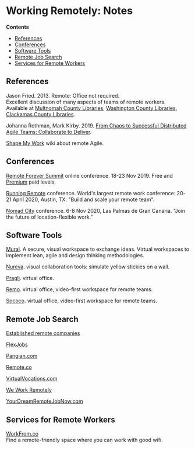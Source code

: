 # Working Remotely: Notes

**Contents**

* [References](#references)
* [Conferences](#conferences)
* [Software Tools](#software-tools)
* [Remote Job Search](#remote-job-search)
* [Services for Remote Workers](#services-for-remote-workers)

## References
Jason Fried. 2013. Remote: Office not required.  
Excellent discussion of many aspects of teams of remote workers.  
Available at [Multnomah County Libraries](https://multcolib.bibliocommons.com/item/show/988198152), [Washington County Libraries](https://wccls.bibliocommons.com/item/show/2108581143), [Clackamas County Libraries](https://lincc.ent.sirsi.net/client/en_US/lincc/search/detailnonmodal/ent:$002f$002fERC_8760_3941$002f0$002f8760_3941:OVERDRIVE:cc98f843-3183-48c9-a370-0f740e47be3e/ada?qu=jason+fried).

Johanna Rothman, Mark Kirby. 2019. [From Chaos to Successful Distributed Agile Teams: Collaborate to Deliver](https://www.jrothman.com/books/from-chaos-to-successful-distributed-agile-teams-collaborate-to-deliver/).

[Shape My Work](https://shapemywork.com/) wiki about remote Agile.

## Conferences
[Remote Forever Summit](https://RemoteForeverSummit.com/) online conference. 18-23 Nov 2019. Free and [Premium](https://RemoteForeverSummit.com/premium) paid levels.

[Running Remote](https://runningremote.com/) conference. World's largest remote work conference: 20-21 April 2020, Austin, TX. "Build and scale your remote team".

[Nomad City](https://www.nomadcity.org/) conference. 6-8 Nov 2020, Las Palmas de Gran Canaria. "Join the future of location-flexible work."

## Software Tools
[Mural](https://mural.co/). A secure, visual workspace to exchange ideas. Virtual workspaces to implement lean, agile and design thinking methodologies.

[Nureva](https://www.nureva.com/). visual collaboration tools: simulate yellow stickies on a wall.

[Pragli](https://pragli.com/). virtual office.

[Remo](https://remotehub.io/). virtual office, video-first workspace for remote teams.

[Sococo](https://www.sococo.com/). virtual office, video-first workspace for remote teams.

## Remote Job Search
[Established remote companies](https://github.com/yanirs/established-remote)

[FlexJobs](https://www.flexjobs.com/)

[Pangian.com](https://pangian.com/)

[Remote.co](https://remote.co/)

[VirtualVocations.com](https://www.virtualvocations.com/)

[We Work Remotely](https://weworkremotely.com/)

[YourDreamRemoteJobNow.com](https://yourdreamremotejobnow.com/)

## Services for Remote Workers

[WorkFrom.co](https://workfrom.co/)  
Find a remote-friendly space where you can work with good wifi.

